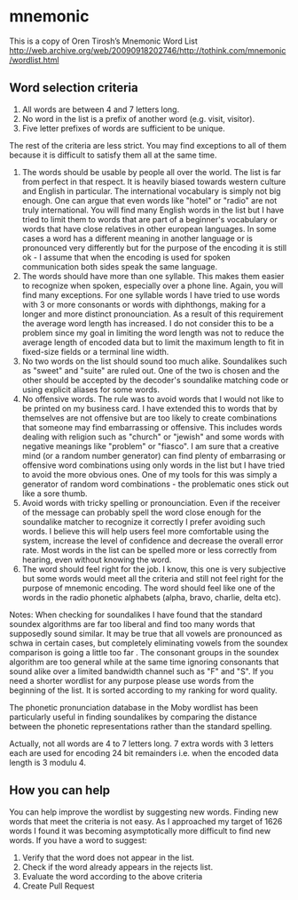 # mnemonic
This is a copy of Oren Tirosh’s Mnemonic Word List http://web.archive.org/web/20090918202746/http://tothink.com/mnemonic/wordlist.html

## Word selection criteria

1. All words are between 4 and 7 letters long.
2. No word in the list is a prefix of another word (e.g. visit, visitor).
3. Five letter prefixes of words are sufficient to be unique.

The rest of the criteria are less strict. You may find exceptions to all of them because it is difficult to satisfy them all at the same time.

1. The words should be usable by people all over the world. The list is far from perfect in that respect. It is heavily biased towards western culture and English in particular. The international vocabulary is simply not big enough. One can argue that even words like "hotel" or "radio" are not truly international. You will find many English words in the list but I have tried to limit them to words that are part of a beginner's vocabulary or words that have close relatives in other european languages. In some cases a word has a different meaning in another language or is pronounced very differently but for the purpose of the encoding it is still ok - I assume that when the encoding is used for spoken communication both sides speak the same language.
2. The words should have more than one syllable. This makes them easier to recognize when spoken, especially over a phone line. Again, you will find many exceptions. For one syllable words I have tried to use words with 3 or more consonants or words with diphthongs, making for a longer and more distinct pronounciation. As a result of this requirement the average word length has increased. I do not consider this to be a problem since my goal in limiting the word length was not to reduce the average length of encoded data but to limit the maximum length to fit in fixed-size fields or a terminal line width.
3. No two words on the list should sound too much alike. Soundalikes such as "sweet" and "suite" are ruled out. One of the two is chosen and the other should be accepted by the decoder's soundalike matching code or using explicit aliases for some words.
4. No offensive words. The rule was to avoid words that I would not like to be printed on my business card. I have extended this to words that by themselves are not offensive but are too likely to create combinations that someone may find embarrassing or offensive. This includes words dealing with religion such as "church" or "jewish" and some words with negative meanings like "problem" or "fiasco". I am sure that a creative mind (or a random number generator) can find plenty of embarrasing or offensive word combinations using only words in the list but I have tried to avoid the more obvious ones. One of my tools for this was simply a generator of random word combinations - the problematic ones stick out like a sore thumb.
5. Avoid words with tricky spelling or pronounciation. Even if the receiver of the message can probably spell the word close enough for the soundalike matcher to recognize it correctly I prefer avoiding such words. I believe this will help users feel more comfortable using the system, increase the level of confidence and decrease the overall error rate. Most words in the list can be spelled more or less correctly from hearing, even without knowing the word.
6. The word should feel right for the job. I know, this one is very subjective but some words would meet all the criteria and still not feel right for the purpose of mnemonic encoding. The word should feel like one of the words in the radio phonetic alphabets (alpha, bravo, charlie, delta etc).

Notes:
When checking for soundalikes I have found that the standard soundex algorithms are far too liberal and find too many words that supposedly sound similar. It may be true that all vowels are pronounced as schwa in certain cases, but completely eliminating vowels from the soundex comparison is going a little too far . The consonant groups in the soundex algorithm are too general while at the same time ignoring consonants that sound alike over a limited bandwidth channel such as "F" and "S".
If you need a shorter wordlist for any purpose please use words from the beginning of the list. It is sorted according to my ranking for word quality.

The phonetic pronunciation database in the Moby wordlist has been particularly useful in finding soundalikes by comparing the distance between the phonetic representations rather than the standard spelling.

Actually, not all words are 4 to 7 letters long. 7 extra words with 3 letters each are used for encoding 24 bit remainders i.e. when the encoded data length is 3 modulu 4.

## How you can help

You can help improve the wordlist by suggesting new words. Finding new words that meet the criteria is not easy. As I approached my target of 1626 words I found it was becoming asymptotically more difficult to find new words.
If you have a word to suggest:

1. Verify that the word does not appear in the list.
2. Check if the word already appears in the rejects list.
3. Evaluate the word according to the above criteria
4. Create Pull Request

